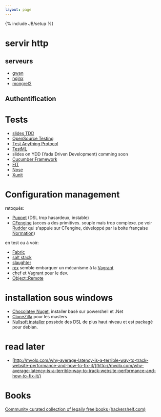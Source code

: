 ```yaml
---
layout: page
---
```

{% include JB/setup %}

# servir http

## serveurs

* [gwan](http://www.gwan.com/)
* [nginx](http://nginx.org/)
* [mongrel2](http://mongrel2.org/)

## Authentification

# Tests

* [slides TDD](http://fr.slideshare.net/Skud/test-driven-development-tutorial)
* [OpenSource Testing](http://opensourcetesting.org/)
* [Test Anything Protocol](http://testanything.org/)
* [TestML](http://testml.org/)
* slides on YDD (Yada Driven Development) comming soon
* [Cucumber Framework](http://cukes.info/)
* [FIT](http://fit.c2.com/wiki.cgi?FitAcceptanceTests)
* [Nose](https://github.com/nose-devs/nose)
* [Xunit](https://en.wikipedia.org/wiki/XUnit)

# Configuration management

retoqués:

* [Puppet](http://projects.puppetlabs.com) (DSL trop hasardeux, instable)
* [CFengine](http://cfengine.com/) (acces a des primitives. souple mais trop complexe. pe voir [Rudder](http://www.normation.com/en/solutions/rudder) qui s'appuie sur CFengine, développé par la boite française [Normation](http://www.normation.com/))

en test ou à voir:

* [Fabric](http://docs.fabfile.org/en/1.5/)
* [salt stack](http://saltstack.org/)
* [slaughter](http://www.steve.org.uk/Software/slaughter/)
* [rex](http://rexify.org/) semble embarquer un mécanisme à la [Vagrant](http://www.vagrantup.com/)
* [chef](http://wiki.opscode.com/) et [Vagrant](http://www.vagrantup.com/) pour le dev.
* [Object::Remote](https://metacpan.org/module/Object::Remote) 

# installation sous windows 

* [Chocolatey Nuget](http://chocolatey.org/), installer basé sur powershell et .Net 
* [CloneZilla](http://clonezilla.org/) pour les masters
* [Nullsoft installer](http://nsis.sourceforge.net/NSIS_2) possède des DSL de plus haut niveau et est packagé pour debian.

# read later

* [http://mvolo.com/why-average-latency-is-a-terrible-way-to-track-website-performance-and-how-to-fix-it/](http://mvolo.com/why-average-latency-is-a-terrible-way-to-track-website-performance-and-how-to-fix-it/)

# Books

[Community curated collection of legally free books (hackershelf.com)](http://hackershelf.com)


